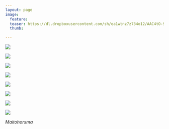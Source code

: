 ```yaml
---
layout: page
image:
  feature:
  teaser: https://dl.dropboxusercontent.com/sh/ea1wtnz7z734o12/AAC4tO-9t1T5G7Pn-s1iCbKAa/luontokuvat/kes%C3%A4/12/DS59185-245px.jpg
  thumb:

---
```


[![](https://dl.dropboxusercontent.com/sh/ea1wtnz7z734o12/AACr6uar0UfF-yJaj6c0PufFa/luontokuvat/kes%C3%A4/12/DS59280-800px.jpg)](https://dl.dropboxusercontent.com/sh/ea1wtnz7z734o12/AAB1AOoIzoHtbGrOPDUVJZeRa/luontokuvat/kes%C3%A4/12/DS59280.jpg)

[![](https://dl.dropboxusercontent.com/sh/ea1wtnz7z734o12/AABrC7v3Fai0zUUimIKSVQIta/luontokuvat/kes%C3%A4/12/DS59279-800px.jpg)](https://dl.dropboxusercontent.com/sh/ea1wtnz7z734o12/AABVF7cHr-vN3WchrniDmKB8a/luontokuvat/kes%C3%A4/12/DS59279.jpg)

[![](https://dl.dropboxusercontent.com/sh/ea1wtnz7z734o12/AACWlmm0KozbSyZ4bbS-HOwra/luontokuvat/kes%C3%A4/12/DS59265-800px.jpg)](ttps://dl.dropboxusercontent.com/sh/ea1wtnz7z734o12/AABa2jF3f6poQt9ZAQHBXbGKa/luontokuvat/kes%C3%A4/12/DS59265.jpg)

[![](https://dl.dropboxusercontent.com/sh/ea1wtnz7z734o12/AAAqYOCDnBwibWMHUTvwo4J_a/luontokuvat/kes%C3%A4/12/DS59269-800px.jpg)](https://dl.dropboxusercontent.com/sh/ea1wtnz7z734o12/AAABYgdmwLDMLKwhASZVjdTca/luontokuvat/kes%C3%A4/12/DS59269.jpg)

[![](https://dl.dropboxusercontent.com/sh/ea1wtnz7z734o12/AABinjcRcSZ-hu-tSZexmeiLa/luontokuvat/kes%C3%A4/12/DS59273-800px.jpg)](https://dl.dropboxusercontent.com/sh/ea1wtnz7z734o12/AAACBfWsfP6S2-5r0ebWKLoZa/luontokuvat/kes%C3%A4/12/DS59273.jpg)

[![](https://dl.dropboxusercontent.com/sh/ea1wtnz7z734o12/AADJz0GvSWatZyCD6-1WimcOa/luontokuvat/kes%C3%A4/12/DS59191-800px.jpg)](https://dl.dropboxusercontent.com/sh/ea1wtnz7z734o12/AAAcU4nid2v3LwX7GkeLR197a/luontokuvat/kes%C3%A4/12/DS59191.jpg)

[![](https://dl.dropboxusercontent.com/sh/ea1wtnz7z734o12/AABOOEm_Xr9l_c6QiQmmwVjja/luontokuvat/kes%C3%A4/12/DS59179-800px.jpg)](https://dl.dropboxusercontent.com/sh/ea1wtnz7z734o12/AADAWdNUvrP3CgGST5NeR16xa/luontokuvat/kes%C3%A4/12/DS59179.jpg)

[![](https://dl.dropboxusercontent.com/sh/ea1wtnz7z734o12/AAAQhDeUdTi4rFdQCHha8-XFa/luontokuvat/kes%C3%A4/12/DS59185-800px.jpg)](https://dl.dropboxusercontent.com/sh/ea1wtnz7z734o12/AABzIvQxe-clJFxZWGgWO0Kaa/luontokuvat/kes%C3%A4/12/DS59185.jpg)

*Maitohorsma*
